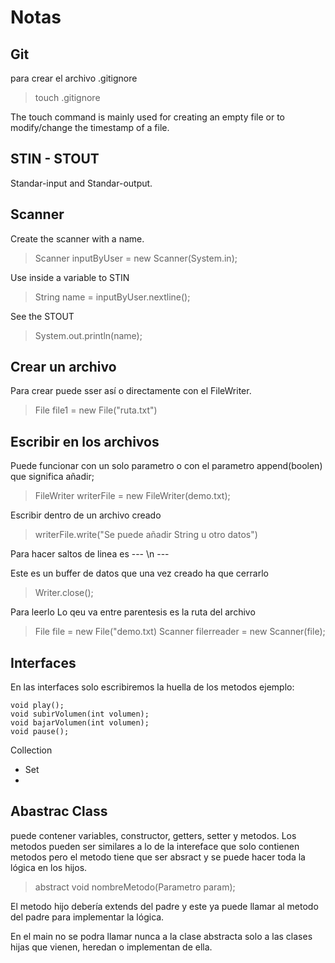 # Notas

## Git

para crear el archivo .gitignore

> touch .gitignore

The touch command is mainly used for creating an empty file or to modify/change the timestamp of a file.

## STIN - STOUT

Standar-input and Standar-output.

## Scanner

Create the scanner with a name.

> Scanner inputByUser = new Scanner(System.in);

Use inside a variable to STIN

> String name = inputByUser.nextline();

See the STOUT

> System.out.println(name);

## Crear un archivo

Para crear puede sser así o directamente con el FileWriter.

> File file1 = new File("ruta.txt")

## Escribir en los archivos

Puede funcionar con un solo parametro o con el parametro append(boolen) que significa añadir;

> FileWriter writerFile = new FileWriter(demo.txt);

Escribir dentro de un archivo creado

> writerFile.write("Se puede añadir String u otro datos")

Para hacer saltos de linea es --- \n ---

Este es un buffer de datos que una vez creado ha que cerrarlo

> Writer.close();

Para leerlo
Lo qeu va entre parentesis es la ruta del archivo

> File file = new File("demo.txt)
> Scanner filerreader = new Scanner(file);

## Interfaces

En las interfaces solo escribiremos la huella de los metodos
ejemplo:

```
void play();
void subirVolumen(int volumen);
void bajarVolumen(int volumen);
void pause();
```

Collection

-   Set
-

## Abastrac Class

puede contener variables, constructor, getters, setter y metodos.
Los metodos pueden ser similares a lo de la intereface que solo contienen metodos
pero el metodo tiene que ser absract y se puede hacer toda la lógica en los hijos.

> abstract void nombreMetodo(Parametro param);

El metodo hijo debería extends del padre y este ya puede llamar al metodo del padre para implementar la lógica.

En el main no se podra llamar nunca a la clase abstracta solo a las clases hijas que vienen, heredan o implementan de ella.
